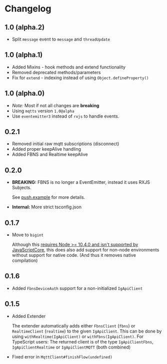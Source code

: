 # Changelog

## 1.0 (alpha.2)
 - Split `message` event to `message` and `threadUpdate`

## 1.0 (alpha.1)
 - Added Mixins - hook methods and extend functionality
 - Removed deprecated methods/parameters
 - Fix for `extend` - indexing instead of using `Object.defineProperty()`

## 1.0 (alpha.0)
 - _Note:_ Most if not all changes are **breaking** 
 - Using `mqtts` version `1.0@alpha`
 - Use `eventemitter3` instead of `rxjs` to handle events.

## 0.2.1
 - Removed initial raw mqtt subscriptions (disconnect)
 - Added proper keepAlive handling
 - Added FBNS and Realtime keepAlive

## 0.2.0
 - **BREAKING:** FBNS is no longer a EventEmitter, instead it uses RXJS Subjects.
    
    See [push.example](examples/push.example.ts) for more details.
 
 - **Internal:** More strict tsconfig.json

## 0.1.7
 - Move to `bigint`
 
    Although this
     [requires Node >= 10.4.0 and isn't supported by JavaScriptCore](https://developer.mozilla.org/en-US/docs/Web/JavaScript/Reference/Global_Objects/BigInt#Browser_compatibility),
    this does also add support for non-node environments without support for native code.
    (And thus it removes native compilation)
    
## 0.1.6
 - Added `FbnsDeviceAuth` support for a non-initialized `IgApiClient`

## 0.1.5
 - Added Extender
 
   The extender automatically adds either `FbnsClient` (`fbns`) or
   `RealtimeClient` (`realtime`) to the given `IgApiClient`.
   This can be done by using `withRealtime(IgApiClient)` or `withFbns(IgApiClient)`.
   For TypeScript users:
   The returned client is of the type `IgApiClientFbns`, `IgApiClientRealtime`
   or `IgApiClientMQTT` (both combined)
 - Fixed error in `MqttClient#finishFlow(undefined)`
